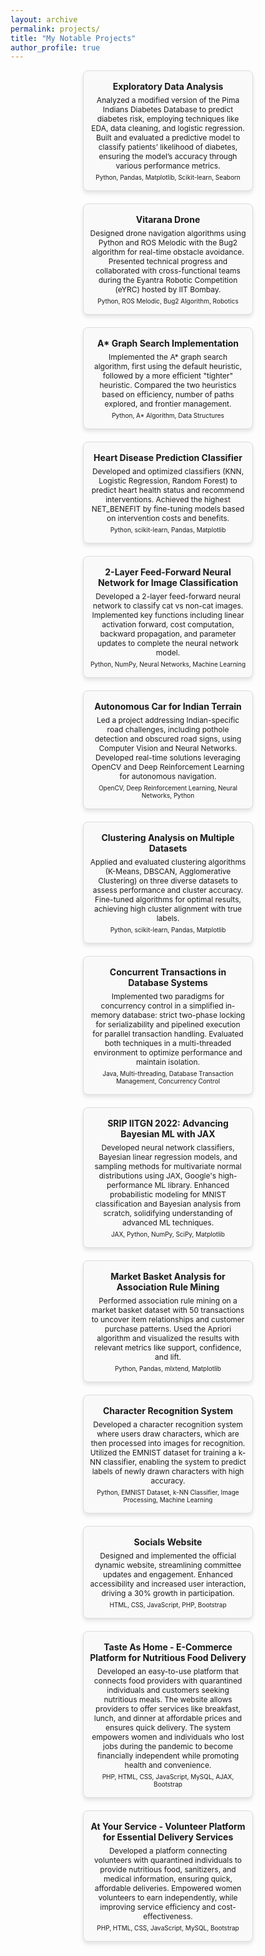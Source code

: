 ```yaml
---
layout: archive
permalink: projects/
title: "My Notable Projects"
author_profile: true
---
```


<head>
  <link rel="stylesheet" href="https://cdnjs.cloudflare.com/ajax/libs/font-awesome/5.15.4/css/all.min.css">
</head>

<style>
  .projects-container {
    display: flex;
    flex-wrap: wrap;
    gap: 20px;
    justify-content: space-evenly;
  }

  .project-card {
    background: #f9f9f9;
    border: 1px solid #ddd;
    border-radius: 8px;
    padding: 10px;  /* Reduced padding for smaller cards */
    width: 250px;  /* Reduced width for smaller cards */
    box-shadow: 0 4px 6px rgba(0, 0, 0, 0.1);
    text-align: center;
    transition: transform 0.3s ease;
  }

  .project-card:hover {
    transform: scale(1.05);
  }

  .project-card h3 {
    margin-bottom: 6px;
    margin-top: 6px;
    font-size: 14px;
  }

  .project-card p {
    font-size: 12px;  /* Smaller text for the summary */
    margin: 5px 0;
  }

  .project-card a {
    color: #181717;
    text-decoration: none;
    font-weight: bold;
    display: inline-block;
    justify-content: center;
    align-items: center;
    gap: 5px;
  }

  .project-card a:hover {
    color: #2F7F93;
  }

  .project-card i {
    font-size: 20px; /* Adjust size for the GitHub icon */
    transition: color 0.3s ease;
  }
  .project-card a:focus, .project-card a:hover {
  outline: none;  /* Remove the focus outline for a cleaner look */
}
</style>

<div class="projects-container">
  
  <div class="project-card">
    <h3>Exploratory Data Analysis</h3>
    <p>Analyzed a modified version of the Pima Indians Diabetes Database to predict diabetes risk, employing techniques like EDA, data cleaning, and logistic regression. Built and evaluated a predictive model to classify patients’ likelihood of diabetes, ensuring the model’s accuracy through various performance metrics.</p>
    <p><small>Python, Pandas, Matplotlib, Scikit-learn, Seaborn</small></p>
    <a href="https://github.com/Khushm/eda" target="_blank"><i class="fab fa-github"></i></a>
  </div>

<div class="project-card">
    <h3>Vitarana Drone</h3>
    <p>Designed drone navigation algorithms using Python and ROS Melodic with the Bug2 algorithm for real-time obstacle avoidance. Presented technical progress and collaborated with cross-functional teams during the Eyantra Robotic Competition (eYRC) hosted by IIT Bombay.</p>
    <p><small>Python, ROS Melodic, Bug2 Algorithm, Robotics</small></p>
  </div>

<div class="project-card">
    <h3>A* Graph Search Implementation</h3>
    <p>Implemented the A* graph search algorithm, first using the default heuristic, followed by a more efficient "tighter" heuristic. Compared the two heuristics based on efficiency, number of paths explored, and frontier management.</p>
    <p><small>Python, A* Algorithm, Data Structures</small></p>
    <a href="" target="_blank"><i class="fab fa-github"></i></a>
  </div>
  
<div class="project-card">
    <h3>Heart Disease Prediction Classifier</h3>
    <p>Developed and optimized classifiers (KNN, Logistic Regression, Random Forest) to predict heart health status and recommend interventions. Achieved the highest NET_BENEFIT by fine-tuning models based on intervention costs and benefits.</p>
    <p><small>Python, scikit-learn, Pandas, Matplotlib</small></p>
    <a href="https://github.com/Khushm/classification" target="_blank"><i class="fab fa-github"></i></a>
  </div>

  <div class="project-card">
    <h3>2-Layer Feed-Forward Neural Network for Image Classification</h3>
    <p>Developed a 2-layer feed-forward neural network to classify cat vs non-cat images. Implemented key functions including linear activation forward, cost computation, backward propagation, and parameter updates to complete the neural network model.</p>
    <p><small>Python, NumPy, Neural Networks, Machine Learning</small></p>
    <a href="" target="_blank"><i class="fab fa-github"></i></a>
  </div>
  
  <div class="project-card">
    <h3>Autonomous Car for Indian Terrain</h3>
    <p>Led a project addressing Indian-specific road challenges, including pothole detection and obscured road signs, using Computer Vision and Neural Networks. Developed real-time solutions leveraging OpenCV and Deep Reinforcement Learning for autonomous navigation.</p>
    <p><small>OpenCV, Deep Reinforcement Learning, Neural Networks, Python</small></p>
  </div>

  <div class="project-card">
    <h3>Clustering Analysis on Multiple Datasets</h3>
    <p>Applied and evaluated clustering algorithms (K-Means, DBSCAN, Agglomerative Clustering) on three diverse datasets to assess performance and cluster accuracy. Fine-tuned algorithms for optimal results, achieving high cluster alignment with true labels.</p>
    <p><small>Python, scikit-learn, Pandas, Matplotlib</small></p>
    <a href="https://github.com/Khushm/clustering" target="_blank"><i class="fab fa-github"></i></a>
  </div>

  <div class="project-card">
    <h3>Concurrent Transactions in Database Systems</h3>
    <p>Implemented two paradigms for concurrency control in a simplified in-memory database: strict two-phase locking for serializability and pipelined execution for parallel transaction handling. Evaluated both techniques in a multi-threaded environment to optimize performance and maintain isolation.</p>
    <p><small>Java, Multi-threading, Database Transaction Management, Concurrency Control</small></p>
    <a href="" target="_blank"><i class="fab fa-github"></i></a>
  </div>
  
  <div class="project-card">
    <h3>SRIP IITGN 2022: Advancing Bayesian ML with JAX</h3>
    <p>Developed neural network classifiers, Bayesian linear regression models, and sampling methods for multivariate normal distributions using JAX, Google's high-performance ML library. Enhanced probabilistic modeling for MNIST classification and Bayesian analysis from scratch, solidifying understanding of advanced ML techniques.</p>
    <p><small>JAX, Python, NumPy, SciPy, Matplotlib</small></p>
    <a href="https://github.com/Khushm/SRIP-IITGN-2022" target="_blank"><i class="fab fa-github"></i></a>
  </div>

<div class="project-card">
    <h3>Market Basket Analysis for Association Rule Mining</h3>
    <p>Performed association rule mining on a market basket dataset with 50 transactions to uncover item relationships and customer purchase patterns. Used the Apriori algorithm and visualized the results with relevant metrics like support, confidence, and lift.</p>
    <p><small>Python, Pandas, mlxtend, Matplotlib</small></p>
    <a href="https://github.com/Khushm/associationrules" target="_blank"><i class="fab fa-github"></i></a>
  </div>

  <div class="project-card">
    <h3>Character Recognition System</h3>
    <p>Developed a character recognition system where users draw characters, which are then processed into images for recognition. Utilized the EMNIST dataset for training a k-NN classifier, enabling the system to predict labels of newly drawn characters with high accuracy.</p>
    <p><small>Python, EMNIST Dataset, k-NN Classifier, Image Processing, Machine Learning</small></p>
    <a href="https://github.com/Khushm/Code_Twisto" target="_blank"><i class="fab fa-github"></i></a>
  </div>

  
  <div class="project-card">
    <h3>Socials Website</h3>
    <p>Designed and implemented the official dynamic website, streamlining committee updates and engagement. Enhanced accessibility and increased user interaction, driving a 30% growth in participation.</p>
    <p><small>HTML, CSS, JavaScript, PHP, Bootstrap</small></p>
    <a href="https://github.com/Khushm/SWD" target="_blank"><i class="fab fa-github"></i></a>
  </div>

  <div class="project-card">
    <h3>Taste As Home - E-Commerce Platform for Nutritious Food Delivery</h3>
    <p>Developed an easy-to-use platform that connects food providers with quarantined individuals and customers seeking nutritious meals. The website allows providers to offer services like breakfast, lunch, and dinner at affordable prices and ensures quick delivery. The system empowers women and individuals who lost jobs during the pandemic to become financially independent while promoting health and convenience.</p>
    <p><small>PHP, HTML, CSS, JavaScript, MySQL, AJAX, Bootstrap</small></p>
    <a href="https://github.com/Khushm/TasteAsHome" target="_blank"><i class="fab fa-github"></i></a>
  </div>

  <div class="project-card">
    <h3>At Your Service - Volunteer Platform for Essential Delivery Services</h3>
    <p>Developed a platform connecting volunteers with quarantined individuals to provide nutritious food, sanitizers, and medical information, ensuring quick, affordable deliveries. Empowered women volunteers to earn independently, while improving service efficiency and cost-effectiveness.</p>
    <p><small>PHP, HTML, CSS, JavaScript, MySQL, Bootstrap</small></p>
    <a href="https://github.com/Khushm/At-Your-Service" target="_blank"><i class="fab fa-github"></i></a>
  </div>

  <!-- Add more project cards here -->
</div>
